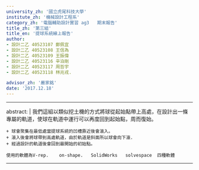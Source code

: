```yaml
---
university_zh: '國立虎尾科技大學'
institute_zh: '機械設計工程系'
category_zh: '電腦輔助設計實習 ag3   期末報告'
title_zh: '第三組'
title_en: '提球系統線上報告'
author:
- 設計二乙 40523107 鄭佩宜
- 設計二乙 40523108 王信為
- 設計二乙 40523109 王振偉
- 設計二乙 40523116 辛泊剛
- 設計二乙 40523117 周哲宇
- 設計二乙 40523118 林兆戎.

advisor_zh: '嚴家銘'
date: '2017.12.18'
---
```


---
abstract: |
    我們這組以類似挖土機的方式將球從起始點帶上高處，在設計出一條專屬的軌道，使球在軌道中運行可以再度回到起始點，周而復始。
    
    + 球會聚集在最低處當提球系統的凹槽靠近後會滾入。
    + 滾入後會將球帶到高處軌道，由於軌道是斜面所以球會向下滾.
    + 經過設計的軌道後會回到最開始的初始點。
    
    使用的軟體為V-rep.    on-shape.   SolidWorks   solvespace  四種軟體
---


